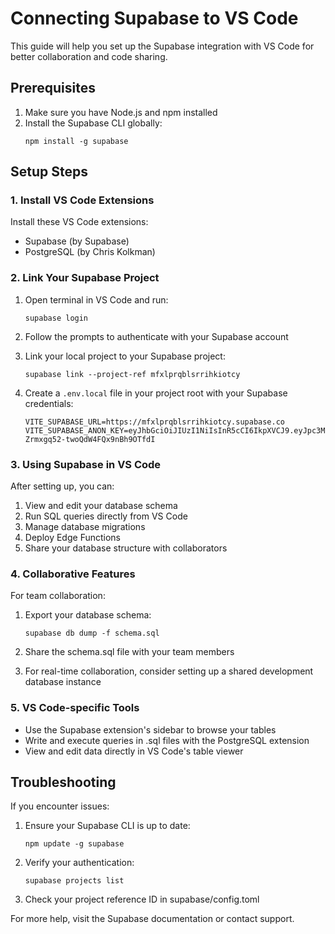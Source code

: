 
# Connecting Supabase to VS Code

This guide will help you set up the Supabase integration with VS Code for better collaboration and code sharing.

## Prerequisites

1. Make sure you have Node.js and npm installed
2. Install the Supabase CLI globally:
   ```
   npm install -g supabase
   ```

## Setup Steps

### 1. Install VS Code Extensions

Install these VS Code extensions:
- Supabase (by Supabase)
- PostgreSQL (by Chris Kolkman)

### 2. Link Your Supabase Project

1. Open terminal in VS Code and run:
   ```
   supabase login
   ```

2. Follow the prompts to authenticate with your Supabase account

3. Link your local project to your Supabase project:
   ```
   supabase link --project-ref mfxlprqblsrrihkiotcy
   ```

4. Create a `.env.local` file in your project root with your Supabase credentials:
   ```
   VITE_SUPABASE_URL=https://mfxlprqblsrrihkiotcy.supabase.co
   VITE_SUPABASE_ANON_KEY=eyJhbGciOiJIUzI1NiIsInR5cCI6IkpXVCJ9.eyJpc3MiOiJzdXBhYmFzZSIsInJlZiI6Im1meGxwcnFibHNycmloa2lvdGN5Iiwicm9sZSI6ImFub24iLCJpYXQiOjE3NDAxNzY1ODcsImV4cCI6MjA1NTc1MjU4N30.MbS5fszanWYDu-Zrmxgq52-twoQdW4FQx9nBh9OTfdI
   ```

### 3. Using Supabase in VS Code

After setting up, you can:

1. View and edit your database schema
2. Run SQL queries directly from VS Code
3. Manage database migrations
4. Deploy Edge Functions
5. Share your database structure with collaborators

### 4. Collaborative Features

For team collaboration:

1. Export your database schema:
   ```
   supabase db dump -f schema.sql
   ```

2. Share the schema.sql file with your team members

3. For real-time collaboration, consider setting up a shared development database instance

### 5. VS Code-specific Tools

- Use the Supabase extension's sidebar to browse your tables
- Write and execute queries in .sql files with the PostgreSQL extension
- View and edit data directly in VS Code's table viewer

## Troubleshooting

If you encounter issues:

1. Ensure your Supabase CLI is up to date:
   ```
   npm update -g supabase
   ```

2. Verify your authentication: 
   ```
   supabase projects list
   ```

3. Check your project reference ID in supabase/config.toml

For more help, visit the Supabase documentation or contact support.
